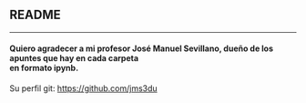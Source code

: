 ## README
------------------------------
#### Quiero agradecer a mi profesor José Manuel Sevillano, dueño de los apuntes que hay en cada carpeta <br> en formato ipynb. 
Su perfil git: https://github.com/jms3du

